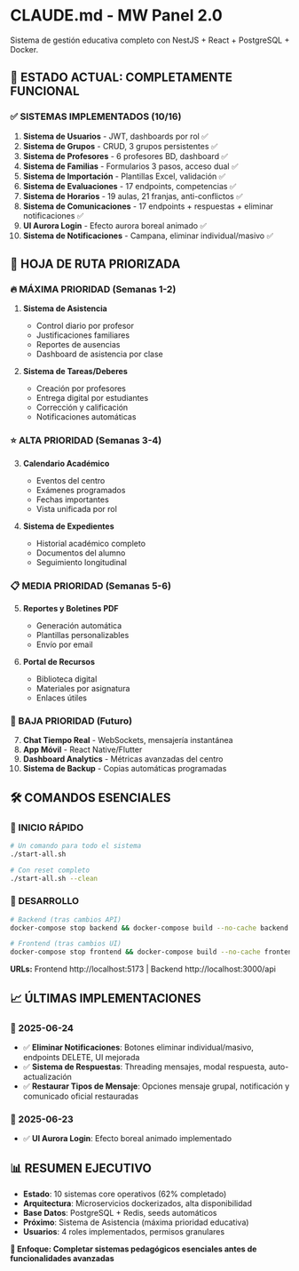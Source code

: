 # CLAUDE.md - MW Panel 2.0

Sistema de gestión educativa completo con NestJS + React + PostgreSQL + Docker.

## 🚀 **ESTADO ACTUAL: COMPLETAMENTE FUNCIONAL**

### ✅ **SISTEMAS IMPLEMENTADOS (10/16)**
1. **Sistema de Usuarios** - JWT, dashboards por rol ✅
2. **Sistema de Grupos** - CRUD, 3 grupos persistentes ✅
3. **Sistema de Profesores** - 6 profesores BD, dashboard ✅
4. **Sistema de Familias** - Formularios 3 pasos, acceso dual ✅
5. **Sistema de Importación** - Plantillas Excel, validación ✅
6. **Sistema de Evaluaciones** - 17 endpoints, competencias ✅
7. **Sistema de Horarios** - 19 aulas, 21 franjas, anti-conflictos ✅
8. **Sistema de Comunicaciones** - 17 endpoints + respuestas + eliminar notificaciones ✅
9. **UI Aurora Login** - Efecto aurora boreal animado ✅
10. **Sistema de Notificaciones** - Campana, eliminar individual/masivo ✅

## 🎯 **HOJA DE RUTA PRIORIZADA**

### **🔥 MÁXIMA PRIORIDAD (Semanas 1-2)**
1. **Sistema de Asistencia** 
   - Control diario por profesor
   - Justificaciones familiares
   - Reportes de ausencias
   - Dashboard de asistencia por clase

2. **Sistema de Tareas/Deberes**
   - Creación por profesores
   - Entrega digital por estudiantes
   - Corrección y calificación
   - Notificaciones automáticas

### **⭐ ALTA PRIORIDAD (Semanas 3-4)**
3. **Calendario Académico**
   - Eventos del centro
   - Exámenes programados
   - Fechas importantes
   - Vista unificada por rol

4. **Sistema de Expedientes**
   - Historial académico completo
   - Documentos del alumno
   - Seguimiento longitudinal

### **📋 MEDIA PRIORIDAD (Semanas 5-6)**
5. **Reportes y Boletines PDF**
   - Generación automática
   - Plantillas personalizables
   - Envío por email

6. **Portal de Recursos**
   - Biblioteca digital
   - Materiales por asignatura
   - Enlaces útiles

### **💬 BAJA PRIORIDAD (Futuro)**
7. **Chat Tiempo Real** - WebSockets, mensajería instantánea
8. **App Móvil** - React Native/Flutter
9. **Dashboard Analytics** - Métricas avanzadas del centro
10. **Sistema de Backup** - Copias automáticas programadas

## 🛠️ **COMANDOS ESENCIALES**

### **🚀 INICIO RÁPIDO**
```bash
# Un comando para todo el sistema
./start-all.sh

# Con reset completo
./start-all.sh --clean
```

### **🔧 DESARROLLO**
```bash
# Backend (tras cambios API)
docker-compose stop backend && docker-compose build --no-cache backend && docker-compose up -d backend

# Frontend (tras cambios UI)
docker-compose stop frontend && docker-compose build --no-cache frontend && docker-compose up -d frontend
```

**URLs:** Frontend http://localhost:5173 | Backend http://localhost:3000/api

## 📈 **ÚLTIMAS IMPLEMENTACIONES**

### **📅 2025-06-24**
- ✅ **Eliminar Notificaciones**: Botones eliminar individual/masivo, endpoints DELETE, UI mejorada
- ✅ **Sistema de Respuestas**: Threading mensajes, modal respuesta, auto-actualización
- ✅ **Restaurar Tipos de Mensaje**: Opciones mensaje grupal, notificación y comunicado oficial restauradas

### **📅 2025-06-23**
- ✅ **UI Aurora Login**: Efecto boreal animado implementado

## 📊 **RESUMEN EJECUTIVO**
- **Estado**: 10 sistemas core operativos (62% completado)
- **Arquitectura**: Microservicios dockerizados, alta disponibilidad
- **Base Datos**: PostgreSQL + Redis, seeds automáticos
- **Próximo**: Sistema de Asistencia (máxima prioridad educativa)
- **Usuarios**: 4 roles implementados, permisos granulares

**🎯 Enfoque: Completar sistemas pedagógicos esenciales antes de funcionalidades avanzadas**